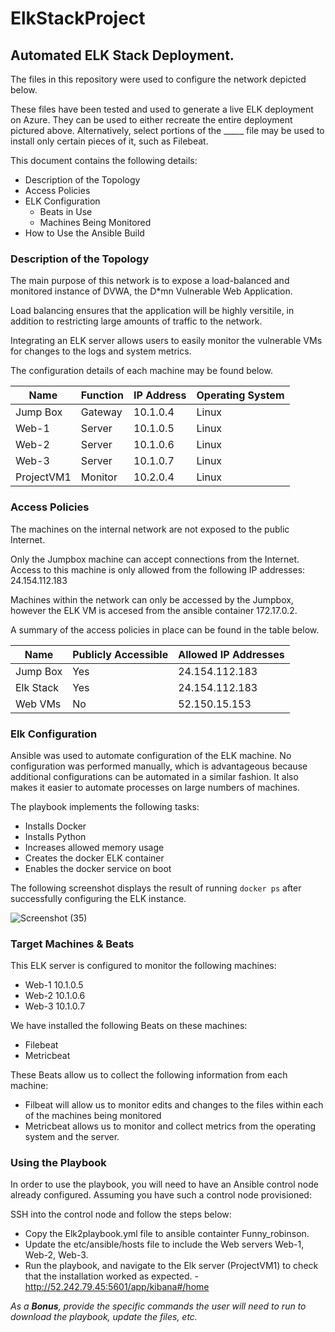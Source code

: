 # ElkStackProject
## Automated ELK Stack Deployment.

The files in this repository were used to configure the network depicted below.

These files have been tested and used to generate a live ELK deployment on Azure. They can be used to either recreate the entire deployment pictured above. Alternatively, select portions of the _____ file may be used to install only certain pieces of it, such as Filebeat.


This document contains the following details:
- Description of the Topology
- Access Policies
- ELK Configuration
  - Beats in Use
  - Machines Being Monitored
- How to Use the Ansible Build


### Description of the Topology

The main purpose of this network is to expose a load-balanced and monitored instance of DVWA, the D*mn Vulnerable Web Application.

Load balancing ensures that the application will be highly versitile, in addition to restricting large amounts of traffic to the network.


Integrating an ELK server allows users to easily monitor the vulnerable VMs for changes to the logs and system metrics.

The configuration details of each machine may be found below.

|  Name      | Function | IP Address | Operating System |
|------------|----------|------------|------------------|
|  Jump Box  | Gateway  | 10.1.0.4   | Linux            |
|  Web-1     | Server   | 10.1.0.5   | Linux            |
|  Web-2     | Server   | 10.1.0.6   | Linux            |
|  Web-3     | Server   | 10.1.0.7   | Linux            |
| ProjectVM1 | Monitor  | 10.2.0.4   | Linux            |
### Access Policies

The machines on the internal network are not exposed to the public Internet. 

Only the Jumpbox machine can accept connections from the Internet. Access to this machine is only allowed from the following IP addresses: 24.154.112.183

Machines within the network can only be accessed by the Jumpbox, however the ELK VM is accesed from the ansible container 172.17.0.2.

A summary of the access policies in place can be found in the table below.

| Name     | Publicly Accessible | Allowed IP Addresses |
|----------|---------------------|----------------------|
| Jump Box | Yes                 | 24.154.112.183       |
| Elk Stack| Yes                 | 24.154.112.183       |
| Web VMs  | No                  | 52.150.15.153        |

### Elk Configuration

Ansible was used to automate configuration of the ELK machine. No configuration was performed manually, which is advantageous because additional configurations can be automated in a similar fashion. It also makes it easier to automate processes on large numbers of machines.

The playbook implements the following tasks:
-  Installs Docker
-  Installs Python
-  Increases allowed memory usage
-  Creates the docker ELK container
-  Enables the docker service on boot

The following screenshot displays the result of running `docker ps` after successfully configuring the ELK instance.

![Screenshot (35)](https://user-images.githubusercontent.com/38328713/120834785-80ce3880-c531-11eb-9873-93b4fc6b1d30.png)

### Target Machines & Beats
This ELK server is configured to monitor the following machines: 
- Web-1 10.1.0.5
- Web-2 10.1.0.6
- Web-3 10.1.0.7

We have installed the following Beats on these machines:
- Filebeat
- Metricbeat

These Beats allow us to collect the following information from each machine:
- Filbeat will allow us to monitor edits and changes to the files within each of the machines being monitored
- Metricbeat allows us to monitor and collect metrics from the operating system and the server.
 
### Using the Playbook
In order to use the playbook, you will need to have an Ansible control node already configured. Assuming you have such a control node provisioned: 

SSH into the control node and follow the steps below:
- Copy the Elk2playbook.yml file to ansible containter Funny_robinson.
- Update the etc/ansible/hosts file to include the Web servers Web-1, Web-2, Web-3.
- Run the playbook, and navigate to the Elk server (ProjectVM1) to check that the installation worked as expected.
      -http://52.242.79.45:5601/app/kibana#/home

_As a **Bonus**, provide the specific commands the user will need to run to download the playbook, update the files, etc._
